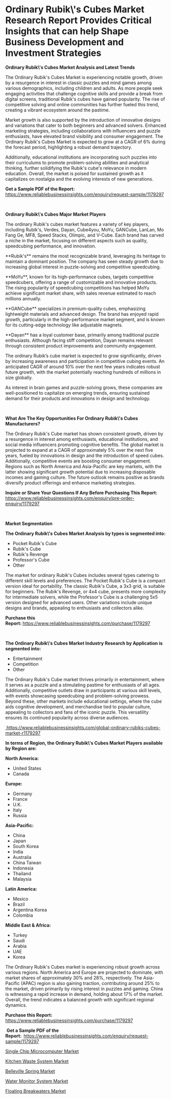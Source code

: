 <p><h1>Ordinary Rubik\'s Cubes Market Research Report Provides Critical Insights that can help Shape Business Development and Investment Strategies</h1></p><p><strong>Ordinary Rubik\'s Cubes Market Analysis and Latest Trends</strong></p>
<p><p>The Ordinary Rubik's Cubes Market is experiencing notable growth, driven by a resurgence in interest in classic puzzles and mind games among various demographics, including children and adults. As more people seek engaging activities that challenge cognitive skills and provide a break from digital screens, traditional Rubik's cubes have gained popularity. The rise of competitive solving and online communities has further fueled this trend, creating a vibrant ecosystem around the pastime.</p><p>Market growth is also supported by the introduction of innovative designs and variations that cater to both beginners and advanced solvers. Enhanced marketing strategies, including collaborations with influencers and puzzle enthusiasts, have elevated brand visibility and consumer engagement. The Ordinary Rubik's Cubes Market is expected to grow at a CAGR of 6% during the forecast period, highlighting a robust demand trajectory. </p><p>Additionally, educational institutions are incorporating such puzzles into their curriculums to promote problem-solving abilities and analytical thinking, further solidifying the Rubik's cube's relevance in modern education. Overall, the market is poised for sustained growth as it capitalizes on nostalgia and the evolving interests of new generations.</p></p>
<p><strong>Get a Sample PDF of the Report:&nbsp;</strong> <a href="https://www.reliablebusinessinsights.com/enquiry/request-sample/1179297?utm_campaign=2840&utm_medium=2&utm_source=Github&utm_content=ia&utm_term=24032025&utm_id=ordinary-rubiks-cubes">https://www.reliablebusinessinsights.com/enquiry/request-sample/1179297</a></p>
<p>&nbsp;</p>
<p><strong>Ordinary Rubik\'s Cubes Major Market Players</strong></p>
<p><p>The ordinary Rubik's cubes market features a variety of key players, including Rubik's, Verdes, Dayan, Cube4you, MoYu, GANCube, LanLan, Mo Fang Ge, MF8, Speed Stacks, Olimpic, and V-Cube. Each brand has carved a niche in the market, focusing on different aspects such as quality, speedcubing performance, and innovation.</p><p>**Rubik's** remains the most recognizable brand, leveraging its heritage to maintain a dominant position. The company has seen steady growth due to increasing global interest in puzzle-solving and competitive speedcubing. </p><p>**MoYu**, known for its high-performance cubes, targets competitive speedcubers, offering a range of customizable and innovative products. The rising popularity of speedcubing competitions has helped MoYu achieve significant market share, with sales revenue estimated to reach millions annually. </p><p>**GANCube** specializes in premium-quality cubes, emphasizing lightweight materials and advanced design. The brand has enjoyed rapid growth, particularly in the high-performance market segment, and is known for its cutting-edge technology like adjustable magnets.</p><p>**Dayan** has a loyal customer base, primarily among traditional puzzle enthusiasts. Although facing stiff competition, Dayan remains relevant through consistent product improvements and community engagement.</p><p>The ordinary Rubik’s cube market is expected to grow significantly, driven by increasing awareness and participation in competitive cubing events. An anticipated CAGR of around 10% over the next few years indicates robust future growth, with the market potentially reaching hundreds of millions in size globally.</p><p>As interest in brain games and puzzle-solving grows, these companies are well-positioned to capitalize on emerging trends, ensuring sustained demand for their products and innovations in design and technology.</p></p>
<p>&nbsp;</p>
<p><strong>What Are The Key Opportunities For Ordinary Rubik\'s Cubes Manufacturers?</strong></p>
<p><p>The Ordinary Rubik's Cube market has shown consistent growth, driven by a resurgence in interest among enthusiasts, educational institutions, and social media influencers promoting cognitive benefits. The global market is projected to expand at a CAGR of approximately 5% over the next five years, fueled by innovations in design and the introduction of speed cubes. Additionally, competitive events are boosting consumer engagement. Regions such as North America and Asia-Pacific are key markets, with the latter showing significant growth potential due to increasing disposable incomes and gaming culture. The future outlook remains positive as brands diversify product offerings and enhance marketing strategies.</p></p>
<p><strong>Inquire or Share Your Questions If Any Before Purchasing This Report:</strong> <a href="https://www.reliablebusinessinsights.com/enquiry/pre-order-enquiry/1179297?utm_campaign=2840&utm_medium=2&utm_source=Github&utm_content=ia&utm_term=24032025&utm_id=ordinary-rubiks-cubes">https://www.reliablebusinessinsights.com/enquiry/pre-order-enquiry/1179297</a></p>
<p>&nbsp;</p>
<p><strong>Market Segmentation</strong></p>
<p><strong>The Ordinary Rubik\'s Cubes Market Analysis by types is segmented into:</strong></p>
<p><ul><li>Pocket Rubik's Cube</li><li>Rubik's Cube</li><li>Rubik's Revenge</li><li>Professor's Cube</li><li>Other</li></ul></p>
<p><p>The market for ordinary Rubik's Cubes includes several types catering to different skill levels and preferences. The Pocket Rubik's Cube is a compact version ideal for portability. The classic Rubik's Cube, a 3x3 grid, is suitable for beginners. The Rubik's Revenge, or 4x4 cube, presents more complexity for intermediate solvers, while the Professor's Cube is a challenging 5x5 version designed for advanced users. Other variations include unique designs and brands, appealing to enthusiasts and collectors alike.</p></p>
<p><strong>Purchase this Report:&nbsp;</strong><a href="https://www.reliablebusinessinsights.com/purchase/1179297?utm_campaign=2840&utm_medium=2&utm_source=Github&utm_content=ia&utm_term=24032025&utm_id=ordinary-rubiks-cubes">https://www.reliablebusinessinsights.com/purchase/1179297</a></p>
<p>&nbsp;</p>
<p><strong>The Ordinary Rubik\'s Cubes Market Industry Research by Application is segmented into:</strong></p>
<p><ul><li>Entertainment</li><li>Competition</li><li>Other</li></ul></p>
<p><p>The Ordinary Rubik's Cube market thrives primarily in entertainment, where it serves as a puzzle and a stimulating pastime for enthusiasts of all ages. Additionally, competitive outlets draw in participants at various skill levels, with events showcasing speedcubing and problem-solving prowess. Beyond these, other markets include educational settings, where the cube aids cognitive development, and merchandise tied to popular culture, appealing to collectors and fans of the iconic puzzle. This versatility ensures its continued popularity across diverse audiences.</p></p>
<p><a href="https://www.reliablebusinessinsights.com/global-ordinary-rubiks-cubes-market-r1179297?utm_campaign=2840&utm_medium=2&utm_source=Github&utm_content=ia&utm_term=24032025&utm_id=ordinary-rubiks-cubes">&nbsp;https://www.reliablebusinessinsights.com/global-ordinary-rubiks-cubes-market-r1179297</a></p>
<p><strong>In terms of Region, the Ordinary Rubik\'s Cubes Market Players available by Region are:</strong></p>
<p>
    <p> <strong> North America: </strong>
        <ul>
            <li>United States</li>
            <li>Canada</li>
        </ul>
        </p> 
    <p> <strong> Europe: </strong>
        <ul>
            <li>Germany</li>
            <li>France</li>
            <li>U.K.</li>
            <li>Italy</li>
            <li>Russia</li>
        </ul>
        </p> 
    <p> <strong> Asia-Pacific: </strong>
        <ul>
            <li>China</li>
            <li>Japan</li>
            <li>South Korea</li>
            <li>India</li>
            <li>Australia</li>
            <li>China Taiwan</li>
            <li>Indonesia</li>
            <li>Thailand</li>
            <li>Malaysia</li>
        </ul>
        </p> 
    <p> <strong> Latin America: </strong>
        <ul>
            <li>Mexico</li>
            <li>Brazil</li>
            <li>Argentina Korea</li>
            <li>Colombia</li>
        </ul>
        </p> 
    <p> <strong> Middle East & Africa: </strong>
        <ul>
            <li>Turkey</li>
            <li>Saudi</li>
            <li>Arabia</li>
            <li>UAE</li>
            <li>Korea</li>
        </ul>
    </p>
    </p>
<p><p>The Ordinary Rubik's Cubes market is experiencing robust growth across various regions. North America and Europe are projected to dominate, with market shares of approximately 30% and 28%, respectively. The Asia-Pacific (APAC) region is also gaining traction, contributing around 25% to the market, driven primarily by rising interest in puzzles and gaming. China is witnessing a rapid increase in demand, holding about 17% of the market. Overall, the trend indicates a balanced growth with significant regional dynamics.</p></p>
<p><strong>Purchase this Report: </strong><a href="https://www.reliablebusinessinsights.com/purchase/1179297?utm_campaign=2840&utm_medium=2&utm_source=Github&utm_content=ia&utm_term=24032025&utm_id=ordinary-rubiks-cubes">https://www.reliablebusinessinsights.com/purchase/1179297</a></p>
<p>&nbsp;<strong>Get a Sample PDF of the Report:&nbsp;&nbsp;</strong><a href="https://www.reliablebusinessinsights.com/enquiry/request-sample/1179297?utm_campaign=2840&utm_medium=2&utm_source=Github&utm_content=ia&utm_term=24032025&utm_id=ordinary-rubiks-cubes">https://www.reliablebusinessinsights.com/enquiry/request-sample/1179297</a></p>
<p><strong></strong></p>
<p><p><a href="https://www.linkedin.com/pulse/single-chip-microcomputer-market-size-analysis-2025-2032-dmx7f?utm_campaign=2840&utm_medium=2&utm_source=Github&utm_content=ia&utm_term=24032025&utm_id=ordinary-rubiks-cubes">Single Chip Microcomputer Market</a></p><p><a href="https://www.linkedin.com/pulse/kitchen-waste-system-market-growth-forecast-11-cagr-from-2025-tcqzf?utm_campaign=2840&utm_medium=2&utm_source=Github&utm_content=ia&utm_term=24032025&utm_id=ordinary-rubiks-cubes">Kitchen Waste System Market</a></p><p><a href="https://www.linkedin.com/pulse/anticipated-cagr-115-belleville-spring-market-analysis-ut7wf?utm_campaign=2840&utm_medium=2&utm_source=Github&utm_content=ia&utm_term=24032025&utm_id=ordinary-rubiks-cubes">Belleville Spring Market</a></p><p><a href="https://www.linkedin.com/pulse/forecasting-future-water-monitor-system-market-growth-41-cagr-8jnof?utm_campaign=2840&utm_medium=2&utm_source=Github&utm_content=ia&utm_term=24032025&utm_id=ordinary-rubiks-cubes">Water Monitor System Market</a></p><p><a href="https://www.linkedin.com/pulse/regional-development-deployment-production-cost-floating-breakwaters-pijzf?utm_campaign=2840&utm_medium=2&utm_source=Github&utm_content=ia&utm_term=24032025&utm_id=ordinary-rubiks-cubes">Floating Breakwaters Market</a></p></p>